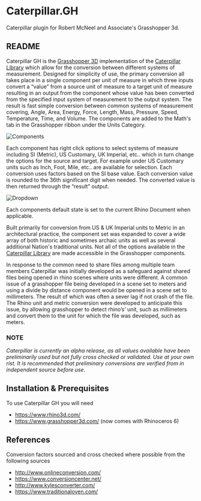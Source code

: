 # Caterpillar.GH
Caterpillar plugin for Robert McNeel and Associate's Grasshopper 3d.

## README
Caterpillar GH is the [Grasshopper 3D](https://www.grasshopper3d.com/) implementation of the [Caterpillar Library](https://github.com/interopxyz/Caterpillar) which allow for the conversion between different systems of measurement. Designed for simplicity of use, the primary conversion all takes place in a single component per unit of measure in which three inputs convert a “value” from a source unit of measure to a target unit of measure resulting in an output from the component whose value has been converted from the specified input system of measurement to the output system. The result is fast simple conversion between common systems of measurement covering, Angle, Area, Energy, Force, Length, Mass, Pressure, Speed, Temperature, Time, and Volume. The components are added to the Math's tab in the Grasshopper ribbon under the Units Category.

![Components](https://github.com/interopxyz/Caterpillar.GH/blob/master/Images/Caterpillar-Ribbon.jpg?raw=true)

Each component has right click options to select systems of measure including SI (Metric), US Customary, UK Imperial, etc.. which in turn change the options for the source and target. For example under US Customary units such as Inch, Foot, Mile, etc.. are available for selection. Each conversion uses factors based on the SI base value. Each conversion value is rounded to the 36th significant digit when needed. The converted value is then returned through the “result” output. 

![Dropdown](https://github.com/interopxyz/Caterpillar.GH/blob/master/Images/Caterpillar-Dropdowns.jpg?raw=true)

Each components default state is set to the current Rhino Document when applicable.

Built primarily for conversion from US & UK Imperial units to Metric in an architectural practice, the component set was expanded to cover a wide array of both historic and sometimes archaic units as well as several additional Nation's traditional units. Not all of the options available in the [Caterpillar Library](https://github.com/interopxyz/Caterpillar) are made accessible in the Grasshopper components.


In response to the common need to share files among multiple team members Caterpillar was initially developed as a safeguard against shared files being opened in rhino scenes where units were different. A common issue of a grasshopper file being developed in a scene set to meters and using a divide by distance component would be opened in a scene set to millimeters. The result of which was often a sever lag if not crash of the file. The Rhino unit and metric conversion were developed to anticipate this issue, by allowing grasshopper to detect rhino’s’ unit, such as millimeters and convert them to the unit for which the file was developed, such as meters. 

### NOTE
*Caterpillar is currently an alpha release, as all values available have been preliminarily used but not fully cross checked or validated. Use at your own rist. It is recommended that preliminary conversions are verified from in independent source before use.*



## Installation & Prerequisites
To use Caterpillar GH you will need 
 - https://www.rhino3d.com/
 - https://www.grasshopper3d.com/   (now comes with Rhinoceros 6)


## References
Conversion factors sourced and cross checked where possible from the following sources

 - http://www.onlineconversion.com/
 - https://www.conversioncenter.net/
 - http://www.kylesconverter.com/
 - https://www.traditionaloven.com/

